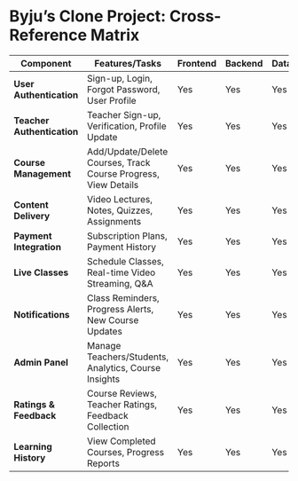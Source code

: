# Byju’s Clone Project: Cross-Reference Matrix

| **Component**           | **Features/Tasks**                                                    | **Frontend** | **Backend** | **Database** | **APIs**      | **Testing**    |
|-------------------------|----------------------------------------------------------------------|--------------|-------------|--------------|---------------|----------------|
| **User Authentication**  | Sign-up, Login, Forgot Password, User Profile                         | Yes          | Yes         | Yes          | Yes           | Yes            |
| **Teacher Authentication** | Teacher Sign-up, Verification, Profile Update                       | Yes          | Yes         | Yes          | Yes           | Yes            |
| **Course Management**    | Add/Update/Delete Courses, Track Course Progress, View Details        | Yes          | Yes         | Yes          | Yes           | Yes            |
| **Content Delivery**     | Video Lectures, Notes, Quizzes, Assignments                          | Yes          | Yes         | Yes          | Yes           | Yes            |
| **Payment Integration**  | Subscription Plans, Payment History                                  | Yes          | Yes         | Yes          | Yes           | Yes            |
| **Live Classes**         | Schedule Classes, Real-time Video Streaming, Q&A                     | Yes          | Yes         | Yes          | Yes           | Yes            |
| **Notifications**        | Class Reminders, Progress Alerts, New Course Updates                | Yes          | Yes         | Yes          | Yes           | Yes            |
| **Admin Panel**          | Manage Teachers/Students, Analytics, Course Insights                 | Yes          | Yes         | Yes          | Yes           | Yes            |
| **Ratings & Feedback**   | Course Reviews, Teacher Ratings, Feedback Collection                 | Yes          | Yes         | Yes          | Yes           | Yes            |
| **Learning History**     | View Completed Courses, Progress Reports                             | Yes          | Yes         | Yes          | Yes           | Yes            |

